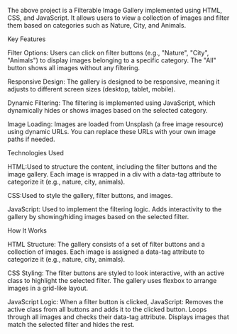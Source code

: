 The above project is a Filterable Image Gallery implemented using HTML, CSS, and JavaScript. It allows users to view a collection of images and filter them based on categories such as Nature, City, and Animals. 

Key Features

Filter Options: Users can click on filter buttons (e.g., "Nature", "City", "Animals") to display images belonging to a specific category.
The "All" button shows all images without any filtering.

Responsive Design: The gallery is designed to be responsive, meaning it adjusts to different screen sizes (desktop, tablet, mobile).

Dynamic Filtering: The filtering is implemented using JavaScript, which dynamically hides or shows images based on the selected category.

Image Loading: Images are loaded from Unsplash (a free image resource) using dynamic URLs. You can replace these URLs with your own image paths if needed.

Technologies Used

HTML:Used to structure the content, including the filter buttons and the image gallery.
Each image is wrapped in a div with a data-tag attribute to categorize it (e.g., nature, city, animals).

CSS:Used to style the gallery, filter buttons, and images.

JavaScript: Used to implement the filtering logic. Adds interactivity to the gallery by showing/hiding images based on the selected filter.

How It Works

HTML Structure:
The gallery consists of a set of filter buttons and a collection of images.
Each image is assigned a data-tag attribute to categorize it (e.g., nature, city, animals).

CSS Styling:
The filter buttons are styled to look interactive, with an active class to highlight the selected filter.
The gallery uses flexbox to arrange images in a grid-like layout.

JavaScript Logic:
When a filter button is clicked, JavaScript:
Removes the active class from all buttons and adds it to the clicked button.
Loops through all images and checks their data-tag attribute.
Displays images that match the selected filter and hides the rest.
